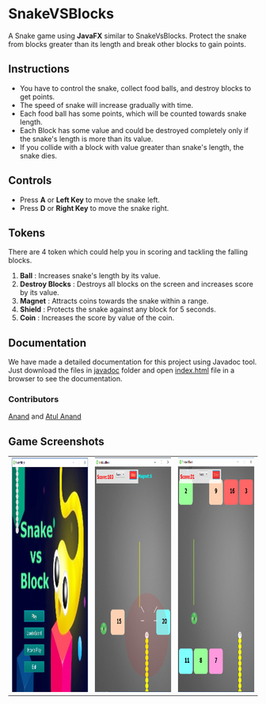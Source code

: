 # SnakeVSBlocks
A Snake game using **JavaFX** similar to SnakeVsBlocks. Protect the snake from blocks greater than its length and break other blocks to gain points. 
## Instructions 
- You have to control the snake, collect food balls, and destroy blocks to get points.
- The  speed of snake will increase gradually with time. 
- Each food ball has some points, which will be counted towards snake length. 
- Each Block has some value and could be destroyed completely only if the snake's length is more than its value. 
- If you collide with a block with value greater than snake's length, the snake dies.
## Controls 
- Press **A** or **Left Key** to move the snake left. 
- Press **D** or **Right Key** to move the snake right.
## Tokens
There are 4 token which could help you in scoring and tackling the falling blocks.
1. **Ball** : Increases snake's length by its value. 
2. **Destroy Blocks** : Destroys all blocks on the screen and increases score by its value.
3. **Magnet** : Attracts coins towards the snake within a range.
4. **Shield** : Protects the snake against any block for 5 seconds. 
5. **Coin** : Increases the score by value of the coin.
## Documentation
We have made a detailed documentation for this project using Javadoc tool. Just download the files in [javadoc](https://github.com/anandthegreat/SnakeVSBlocks/tree/master/javadoc) folder and open [index.html](https://github.com/anandthegreat/SnakeVSBlocks/blob/master/javadoc/index.html) file in a browser to see the documentation.
### Contributors
[Anand](https://github.com/anandthegreat) and [Atul Anand](https://github.com/atul2938)

## Game Screenshots

<table width="100%">
<tr>
<td><img src="https://github.com/anandthegreat/SnakeVSBlocks/blob/master/ScreenShots/ScreenShot1.png" width="300" height="473"></td>
<td align="center"><img src="https://github.com/anandthegreat/SnakeVSBlocks/blob/master/ScreenShots/ScreenShot2.png" width="300" height="473"></td>
<td align="right"><img src="https://github.com/anandthegreat/SnakeVSBlocks/blob/master/ScreenShots/ScreenShot3.png" width="300" height="473"></td>
</tr>








